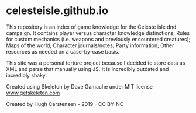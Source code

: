 # celesteisle.github.io

This repository is an index of game knowledge for the Celeste isle dnd campaign.
It contains player versus character knowledge distinctions;
Rules for custom mechanics (i.e. weapons and previously encountered creatures);
Maps of the world;
Character journals/notes;
Party information;
Other resources as needed on a case-by-case basis.

This site was a personal torture project because I decided to store data as XML and parse that manually using JS. It is incredibly outdated and incredibly shaky.


Created using Skeleton by Dave Gamache under MIT license 
www.getskeleton.com


Created by Hugh Carstensen - 2019 - CC BY-NC
